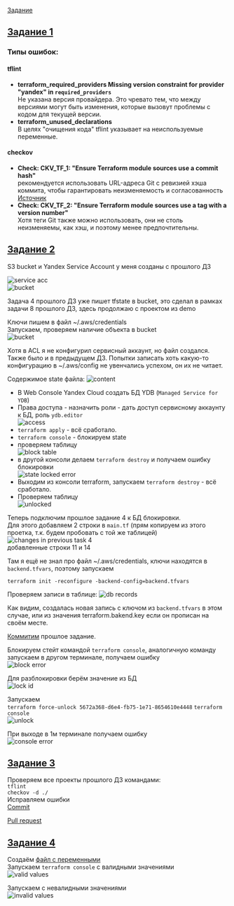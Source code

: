 [Задание](https://github.com/netology-code/ter-homeworks/blob/main/05/hw-05.md)

## [Задание 1](tasks/task1.md)

### Типы ошибок:
#### tflint
- **terraform_required_providers
 Missing version constraint for provider "yandex" in `required_providers`**  
Не указана версия провайдера. Это чревато тем, что между версиями могут быть изменения, которые вызовут проблемы с кодом для текущей версии.
- **terraform_unused_declarations**  
В целях "очищения кода" tflint указывает на неиспользуемые переменные.



#### checkov
- **Check: CKV_TF_1: "Ensure Terraform module sources use a commit hash"**  
рекомендуется использовать URL-адреса Git с ревизией хэша коммита, чтобы гарантировать неизменяемость и согласованность
[Источник](https://docs.prismacloud.io/en/enterprise-edition/policy-reference/supply-chain-policies/terraform-policies/ensure-terraform-module-sources-use-git-url-with-commit-hash-revision)
- **Check: CKV_TF_2: "Ensure Terraform module sources use a tag with a version number"**  
Хотя теги Git также можно использовать, они не столь неизменяемы, как хэш, и поэтому менее предпочтительны.

## [Задание 2](tasks/task2.md)

S3 bucket и Yandex Service Account у меня созданы с прошлого ДЗ  

![service acc](images/image01.png)  
![bucket](images/image02.png)  

Задача 4 прошлого ДЗ уже пишет tfstate в bucket, это сделал в рамках задачи 8 прошлого ДЗ, здесь продолжаю с проектом из demo

Ключи пишем в файл ~/.aws/credentials  
Запускаем, проверяем наличие объекта в bucket  
![bucket](images/image03.png)

Хотя в ACL я не конфигурил сервисный аккаунт, но файл создался. Также было и в предыдущем ДЗ.
Попытки записать хоть какую-то конфигурацию в ~/.aws/config не увенчались успехом, он их не читает.

Содержимое state файла:
![content](images/image05.png)

- В Web Console Yandex Cloud создать БД YDB (`Managed Service for YDB`)
- Права доступа - назначить роли - дать доступ сервисному аккаунту к БД, роль `ydb.editor`  
![access](images/image06.png)
- `terraform apply` - всё сработало.  
- `terraform console` - блокируем state  
- проверяем таблицу  
![block table](images/image07.png)
- в другой консоли делаем `terraform destroy` и получаем ошибку блокировки  
![state locked error](images/image08.png)
- Выходим из консоли terraform, запускаем `terraform destroy` - всё сработало.
- Проверяем таблицу  
![unlocked](images/image09.png)

Теперь подключим прошлое задание 4 к БД блокировки.  
Для этого добавляем 2 строки в `main.tf` (прям копируем из этого проетка, т.к. будем пробовать с той же таблицей)  
![changes in previous task 4](images/image11.png)  
добавленные строки 11 и 14

Там я ещё не знал про файл ~/.aws/credentials, ключи находятся в `backend.tfvars`, поэтому запускаем

`terraform init -reconfigure -backend-config=backend.tfvars`

Проверяем записи в таблице:
![db records](images/image10.png)

Как видим, создалась новая запись с ключом из `backend.tfvars` в этом случае, или из значения terraform.bakend.key если он прописан на своём месте.

[Коммитим](https://github.com/SergueiMoscow/DevOps-Terraform-04/commit/d5df3b3fdd1c38ca9c6276b20b8bb3f2cb605775) прошлое задание.

Блокируем стейт командой `terraform console`, аналогичную команду запускаем в другом терминале, получаем ошибку  
![block error](images/image12.png)

Для разблокировки берём значение из БД  
![lock id](images/image13.png)  

Запускаем  
`terraform force-unlock 5672a368-d6e4-fb75-1e71-8654610e4448`
`terraform console`  
![unlock](images/image14.png)

При выходе в 1м терминале получаем ошибку  
![console error](images/image15.png)

## [Задание 3](tasks/task3.md)

Проверяем все проекты прошлого ДЗ командами:  
`tflint`  
`checkov -d ./`  
Исправляем ошибки  
[Commit](https://github.com/SergueiMoscow/DevOps-Terraform-04/commit/40a36e48272e891f42bdc8a5e28c4981b039a89e)

[Pull request](https://github.com/SergueiMoscow/DevOps-Terraform-04/pull/1)

## [Задание 4](tasks/task4.md)

Создаём [файл с переменными](src/validation/variables.tf)  
Запускаем `terraform console` с валидными значениями  
![valid values](images/image17.png)

Запускаем с невалидными значениями  
![invalid values](images/image18.png)
